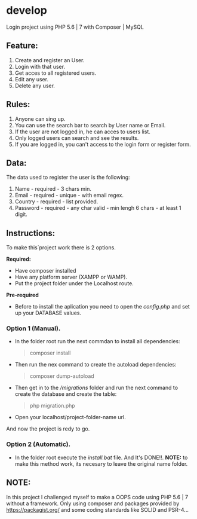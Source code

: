 # develop
Login project using PHP 5.6 | 7 with Composer | MySQL

## Feature:
1. Create and register an User.
2. Login with that user.
3. Get acces to all registered users.
4. Edit any user.
5. Delete any user.

## Rules:
1. Anyone can sing up.
2. You can use the search bar to search by User name or Email.
3. If the user are not logged in, he can acces to users list.
4. Only logged users can search and see the results.
5. If you are logged in, you can't access to the login form or register form.

## Data:
The data used to register the user is the following:
1. Name - required - 3 chars min.
2. Email - required - unique - with email regex.
3. Country - required - list provided.
4. Password - required - any char valid - min lengh 6 chars - at least 1 digit.

## Instructions:
To make this´project work there is 2 options.

**Required:**
- Have composer installed
- Have any platform server (XAMPP or WAMP).
- Put the project folder under the Localhost route.

**Pre-required**
- Before to install the aplication you need to open the *config.php* and set up your DATABASE values. 


### Option 1 (Manual).
- In the folder root run the next commdan to install all dependencies:
	> composer install
- Then run the nex command to create the autoload dependencies:
	> composer dump-autoload
- Then get in to the _/migrations_ folder and run the next command to create the database and create the table:
	> php migration.php
- Open your localhost/project-folder-name url.

And now the project is redy to go.

### Option 2 (Automatic).
- In the folder root execute the _install.bat_ file.
And It's DONE!!.
**NOTE:** to make this method work, its necesary to leave the original name folder. 


## NOTE:
In this project I challenged myself to make a OOPS code using PHP 5.6 | 7 without a framework. Only using composer and packages provided by https://packagist.org/ and some coding standards like SOLID and PSR-4...


